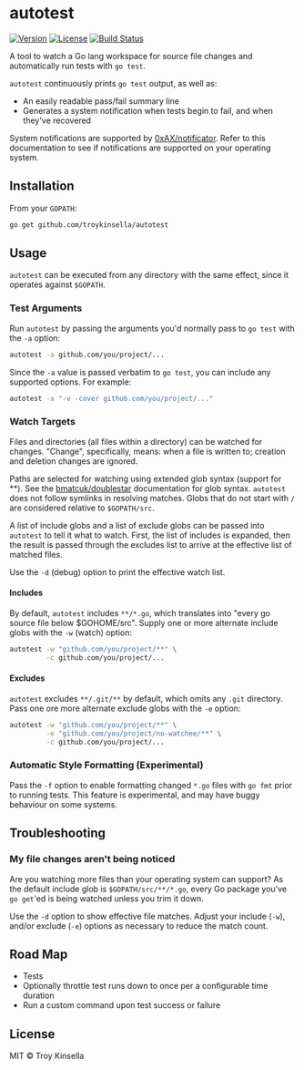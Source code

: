 # autotest

[![Version](https://badge.fury.io/gh/troykinsella%2Fautotest.svg)](https://badge.fury.io/gh/troykinsella%2Fautotest)
[![License](https://img.shields.io/github/license/troykinsella/autotest.svg)](https://github.com/troykinsella/autotest/blob/master/LICENSE)
[![Build Status](https://travis-ci.org/troykinsella/autotest.svg?branch=master)](https://travis-ci.org/troykinsella/autotest)

A tool to watch a Go lang workspace for source file changes and automatically
run tests with `go test`.

`autotest` continuously prints `go test` output, as well as:

* An easily readable pass/fail summary line
* Generates a system notification when tests begin to fail, and when they've recovered

System notifications are supported by [0xAX/notificator](https://github.com/0xAX/notificator).
Refer to this documentation to see if notifications are supported on your operating system.

## Installation

From your `GOPATH`:
```bash
go get github.com/troykinsella/autotest
```

## Usage

`autotest` can be executed from any directory with the same effect,
since it operates against `$GOPATH`.

### Test Arguments

Run `autotest` by passing the arguments you'd normally pass to `go test` with the `-a` option:
```bash
autotest -a github.com/you/project/...
```

Since the `-a` value is passed verbatim to `go test`, you can include any supported options. For example:
```bash
autotest -a "-v -cover github.com/you/project/..."
```

### Watch Targets

Files and directories (all files within a directory) can be watched for changes. "Change", specifically,
means: when a file is written to; creation and deletion changes are ignored.

Paths are selected for watching using extended glob syntax (support for **). 
See the [bmatcuk/doublestar](https://github.com/bmatcuk/doublestar) documentation for glob syntax.
`autotest` does not follow symlinks in resolving matches. Globs that do not start with `/` are
considered relative to `$GOPATH/src`.

A list of include globs and a list of exclude globs can be passed into `autotest` to tell it what to watch.
First, the list of includes is expanded, then the result is passed through the excludes list to arrive
at the effective list of matched files.

Use the `-d` (debug) option to print the effective watch list.

#### Includes 

By default, `autotest` includes `**/*.go`, which translates into "every go source file below $GOHOME/src".
Supply one or more alternate include globs with the `-w` (watch) option:
```bash
autotest -w "github.com/you/project/**" \
         -c github.com/you/project/...
```

#### Excludes

`autotest` excludes `**/.git/**` by default, which omits any `.git` directory.
Pass one ore more alternate exclude globs with the `-e` option:
```bash
autotest -w "github.com/you/project/**" \
         -e "github.com/you/project/no-watchee/**" \
         -c github.com/you/project/...
```

### Automatic Style Formatting (Experimental)

Pass the `-f` option to enable formatting changed `*.go` files with `go fmt` prior to running tests.
This feature is experimental, and may have buggy behaviour on some systems.

## Troubleshooting

### My file changes aren't being noticed

Are you watching more files than your operating system can support?
As the default include glob is `$GOPATH/src/**/*.go`, every Go
package you've `go get`'ed is being watched unless you trim it down.

Use the `-d` option to show effective file matches. Adjust your include (`-w`), 
and/or exclude (`-e`) options as necessary to reduce the match count.

## Road Map

* Tests
* Optionally throttle test runs down to once per a configurable time duration
* Run a custom command upon test success or failure

## License

MIT © Troy Kinsella

